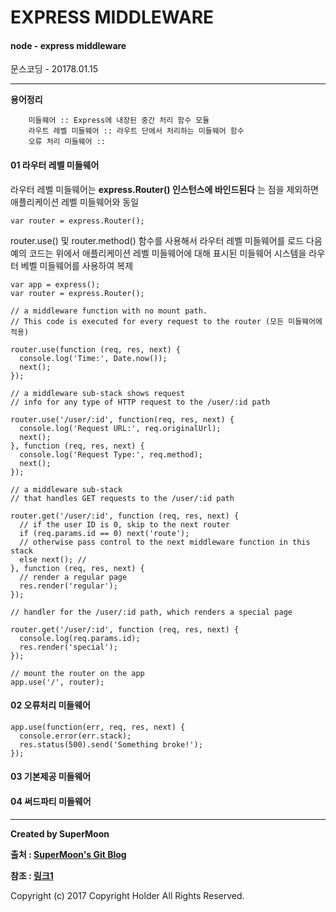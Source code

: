 # EXPRESS MIDDLEWARE

#### node - express middleware

<div class="pull-right"> 문스코딩 - 20178.01.15 </div>

---

**용어정리**
```
    미들웨어 :: Express에 내장된 중간 처리 함수 모듈
    라우트 레벨 미들웨어 :: 라우트 단에서 처리하는 미들웨어 함수
    오류 처리 미들웨어 ::
```

#### 01 라우터 레벨 미들웨어

라우터 레벨 미들웨어는 **express.Router() 인스턴스에 바인드된다** 는 점을 제외하면 애플리케이션 레벨 미들웨어와 동일

```node
var router = express.Router();
```

router.use() 및 router.method() 함수를 사용해서 라우터 레벨 미들웨어를 로드
다음 예의 코드는 위에서 애플리케이션 레벨 미들웨어에 대해 표시된 미들웨어 시스템을 라우터 베벨 미들웨어를 사용하여 복제

```node
var app = express();
var router = express.Router();

// a middleware function with no mount path.
// This code is executed for every request to the router (모든 미들웨어에 적용)

router.use(function (req, res, next) {
  console.log('Time:', Date.now());
  next();
});

// a middleware sub-stack shows request
// info for any type of HTTP request to the /user/:id path

router.use('/user/:id', function(req, res, next) {
  console.log('Request URL:', req.originalUrl);
  next();
}, function (req, res, next) {
  console.log('Request Type:', req.method);
  next();
});

// a middleware sub-stack
// that handles GET requests to the /user/:id path

router.get('/user/:id', function (req, res, next) {
  // if the user ID is 0, skip to the next router
  if (req.params.id == 0) next('route');
  // otherwise pass control to the next middleware function in this stack
  else next(); //
}, function (req, res, next) {
  // render a regular page
  res.render('regular');
});

// handler for the /user/:id path, which renders a special page

router.get('/user/:id', function (req, res, next) {
  console.log(req.params.id);
  res.render('special');
});

// mount the router on the app
app.use('/', router);
```

#### 02 오류처리 미들웨어

```node
app.use(function(err, req, res, next) {
  console.error(err.stack);
  res.status(500).send('Something broke!');
});
```

#### 03 기본제공 미들웨어

#### 04 써드파티 미들웨어

---

**Created by SuperMoon**

**출처 : [SuperMoon's Git Blog](https://github.com/jm921106)**

**참조 : [링크1](http://expressjs.com/ko/guide/using-middleware.html)**

Copyright (c) 2017 Copyright Holder All Rights Reserved.
